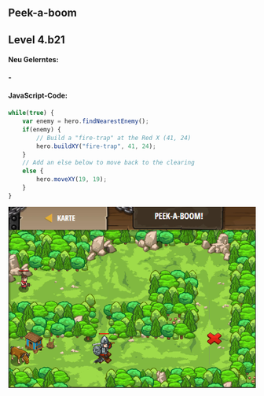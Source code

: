 ## **Peek-a-boom**
## Level 4.b21

#### Neu Gelerntes:
<b>-</b>

[comment]: <> (Was wurde gelernt und wie funktioniert die Technik?)

#### JavaScript-Code:
```js
while(true) {
    var enemy = hero.findNearestEnemy();
    if(enemy) {
        // Build a "fire-trap" at the Red X (41, 24)
        hero.buildXY("fire-trap", 41, 24);
    }
    // Add an else below to move back to the clearing
    else {
        hero.moveXY(19, 19);
    }
}
```
![image](lvl4_b21.png)